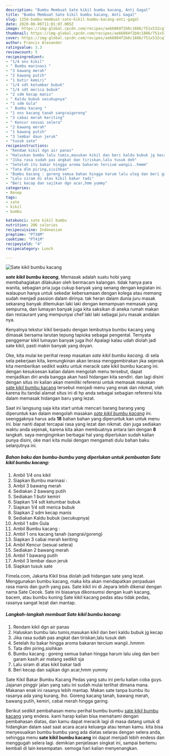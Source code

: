 ```yaml
---
description: "Bumbu Membuat Sate kikil bumbu kacang, Anti Gagal"
title: "Bumbu Membuat Sate kikil bumbu kacang, Anti Gagal"
slug: 1258-bumbu-membuat-sate-kikil-bumbu-kacang-anti-gagal
date: 2020-08-06T11:01:07.005Z
image: https://img-global.cpcdn.com/recipes/ae66084f2b0c1886/751x532cq70/sate-kikil-bumbu-kacang-foto-resep-utama.jpg
thumbnail: https://img-global.cpcdn.com/recipes/ae66084f2b0c1886/751x532cq70/sate-kikil-bumbu-kacang-foto-resep-utama.jpg
cover: https://img-global.cpcdn.com/recipes/ae66084f2b0c1886/751x532cq70/sate-kikil-bumbu-kacang-foto-resep-utama.jpg
author: Francis Alexander
ratingvalue: 3.3
reviewcount: 5
recipeingredient:
- "1/4 ons kikil"
- " Bumbu marinasi "
- "3 bawang merah"
- "2 bawang putih"
- "1 butir kemiri"
- "1/4 sdt ketumbar bubuk"
- "1/4 sdt merica bubuk"
- "2 sdm kecap manis"
- " Kaldu bubuk secukupnya"
- "1 sdm Gula"
- " Bumbu kacang "
- "1 ons kacang tanah sangraigoreng"
- "3 cabai merah keriting"
- " Kencur sesuai selera"
- "2 bawang merah"
- "1 bawang putih"
- "3 lembar daun jeruk"
- "tusuk sate"
recipeinstructions:
- "Rendam kikil dgn air panas"
- "Haluskan bumbu lalu tumis,masukan kikil dan beri kaldu bubuk jg kecap"
- "Jika rasa sudah pas angkat dan tiriskan,lalu tusuk deh"
- "Setelah itu bakar hingga aroma bakaran tercium wangii..hmmm"
- "Tata dlm piring,sisihkan"
- "Bumbu kacang : goreng semua bahan hingga harum lalu uleg dan beri garam kasih air matang sedikit sja"
- "Lalu siram di atas kikil bakar tadi"
- "Beri kecap dan sajikan dgn acar,hmm yummy"
categories:
- Resep
tags:
- sate
- kikil
- bumbu

katakunci: sate kikil bumbu 
nutrition: 206 calories
recipecuisine: Indonesian
preptime: "PT38M"
cooktime: "PT41M"
recipeyield: "4"
recipecategory: Lunch

---
```



![Sate kikil bumbu kacang](https://img-global.cpcdn.com/recipes/ae66084f2b0c1886/751x532cq70/sate-kikil-bumbu-kacang-foto-resep-utama.jpg)

<b><i>sate kikil bumbu kacang</i></b>, Memasak adalah suatu hobi yang membahagiakan dilakukan oleh bermacam kalangan. tidak hanya para wanita, sebagian pria juga cukup banyak yang senang dengan kegiatan ini. walaupun hanya untuk sekedar kebersamaan dengan kolega atau memang sudah menjadi passion dalam dirinya. tak heran dalam dunia juru masak sekarang banyak ditemukan laki laki dengan kemampuan memasak yang sempurna, dan lumayan banyak juga kita saksikan di aneka rumah makan dan restaurant yang mempunyai chef laki laki sebagai juru masak andalan nya.

Kenyalnya tekstur kikil berpadu dengan lembutnya bumbu kacang yang dimasak bersama larutan tepung tapioka sebagai pengental. Ternyata penggemar kikil lumayan banyak juga lho! Apalagi kalau udah diolah jadi sate kikil, pasti makin banyak yang doyan.

Oke, kita mulai ke perihal resep masakan <i>sate kikil bumbu kacang</i>. di sela sela pekerjaan kita, kemungkinan akan terasa menggembirakan jika sejenak kita memberikan sedikit waktu untuk meracik sate kikil bumbu kacang ini. dengan kesuksesan kalian dalam mengolah menu tersebut, dapat menjadikan diri anda bangga akan hasil hidangan kita sendiri. dan lagi disini dengan situs ini kalian akan memiliki referensi untuk memasak masakan <u>sate kikil bumbu kacang</u> tersebut menjadi menu yang enak dan nikmat, oleh karena itu tandai alamat situs ini di hp anda sebagai sebagian referensi kita dalam memasak hidangan baru yang lezat.


Saat ini langsung saja kita start untuk mencari barang barang yang diperuntuk kan dalam mengolah masakan <u><i>sate kikil bumbu kacang</i></u> ini. seenggaknya harus ada <b>18</b> bahan bahan yang diperuntuk kan untuk menu ini. biar nanti dapat tercapai rasa yang lezat dan nikmat. dan juga sediakan waktu anda sejenak, karena kita akan membuatnya antara lain dengan <b>8</b> langkah. saya menginginkan berbagai hal yang diperlukan sudah kalian punya disini, oke mari kita mulai dengan mengamati dulu bahan baku selanjutnya ini.

<!--inarticleads1-->

##### Bahan baku dan bumbu-bumbu yang diperlukan untuk pembuatan Sate kikil bumbu kacang:

1. Ambil 1/4 ons kikil
1. Siapkan  Bumbu marinasi :
1. Ambil 3 bawang merah
1. Sediakan 2 bawang putih
1. Sediakan 1 butir kemiri
1. Siapkan 1/4 sdt ketumbar bubuk
1. Siapkan 1/4 sdt merica bubuk
1. Siapkan 2 sdm kecap manis
1. Sediakan  Kaldu bubuk (secukupnya)
1. Ambil 1 sdm Gula
1. Ambil  Bumbu kacang :
1. Ambil 1 ons kacang tanah (sangrai/goreng)
1. Siapkan 3 cabai merah keriting
1. Ambil  Kencur (sesuai selera)
1. Sediakan 2 bawang merah
1. Ambil 1 bawang putih
1. Ambil 3 lembar daun jeruk
1. Siapkan tusuk sate


Fimela.com, Jakarta Kikil bisa diolah jadi hidangan sate yang lezat. Menggunakan bumbu kacang, maka kita akan mendapatkan perpaduan rasa manis dan gurih yang pas. Sate kikil ini di Jepara lebih dikenal dengan nama Sate Cecek. Sate ini biasanya dikonsumsi dengan kuah kacang, bacem, atau bumbu kuning Sate kikil kacang pedas atau tidak pedas, rasanya sangat lezat dan mantap. 

<!--inarticleads2-->

##### Langkah-langkah membuat Sate kikil bumbu kacang:

1. Rendam kikil dgn air panas
1. Haluskan bumbu lalu tumis,masukan kikil dan beri kaldu bubuk jg kecap
1. Jika rasa sudah pas angkat dan tiriskan,lalu tusuk deh
1. Setelah itu bakar hingga aroma bakaran tercium wangii..hmmm
1. Tata dlm piring,sisihkan
1. Bumbu kacang : goreng semua bahan hingga harum lalu uleg dan beri garam kasih air matang sedikit sja
1. Lalu siram di atas kikil bakar tadi
1. Beri kecap dan sajikan dgn acar,hmm yummy


Sate Kikil Bakar Bumbu Kacang Pedas yang satu ini perlu kalian coba guys. Jajanan pinggir jalan yang satu ini sudah mulai terlihat dimana mana. Makanan enak ini rasanya lebih mantap. Makan sate tanpa bumbu itu rasanya ada yang kurang, lho. Goreng kacang tanah, bawang merah, bawang putih, kemiri, cabai merah hingga garing. 

Berikut sedikit pembahasan menu perihal bumbu bumbu <u>sate kikil bumbu kacang</u> yang endess. kami harap kalian bisa memahami dengan pembahasan diatas, dan kamu dapat meracik lagi di masa datang untuk di hidangkan dalam saat saat acara acara keluarga atau teman kamu. kita bisa menyesuaikan bumbu bumbu yang ada diatas selaras dengan selera anda, sehingga menu <b>sate kikil bumbu kacang</b> ini dapat menjadi lebih endess dan menggugah selera lagi. demikian penjelasan singkat ini, sampai bertemu kembali di lain kesempatan. semoga hari kalian menyenangkan.
